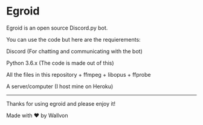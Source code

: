 # Egroid

Egroid is an open source Discord.py bot.

You can use the code but here are the requierements:

Discord (For chatting and communicating with the bot)

Python 3.6.x (The code is made out of this)

All the files in this repository + ffmpeg + libopus + ffprobe

A server/computer (I host mine on Heroku)

-------------------------------------------------------------------------------------------------------------------------------------------

Thanks for using egroid and please enjoy it!

Made with ❤️ by Wallvon
